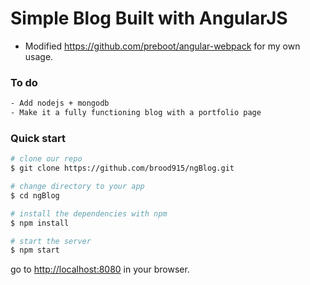 # Simple Blog Built with AngularJS

* Modified https://github.com/preboot/angular-webpack for my own usage.


### To do
```bash
- Add nodejs + mongodb
- Make it a fully functioning blog with a portfolio page
```


### Quick start
```bash
# clone our repo
$ git clone https://github.com/brood915/ngBlog.git

# change directory to your app
$ cd ngBlog

# install the dependencies with npm
$ npm install

# start the server
$ npm start
```

go to [http://localhost:8080](http://localhost:8080) in your browser.

